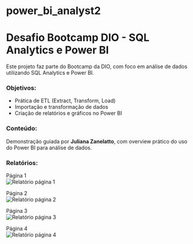 # power_bi_analyst2
# Desafio Bootcamp DIO - SQL Analytics e Power BI

Este projeto faz parte do Bootcamp da DIO, com foco em análise de dados utilizando SQL Analytics e Power BI.

### Objetivos:
- Prática de ETL (Extract, Transform, Load)
- Importação e transformação de dados
- Criação de relatórios e gráficos no Power BI

### Conteúdo:
Demonstração guiada por **Juliana Zanelatto**, com overview prático do uso do Power BI para análise de dados.

### Relatórios:

Página 1  
![Relatório página 1](Relatório_DIO_PowerBi_page-0001.jpg)

Página 2  
![Relatório página 2](Relatório_DIO_PowerBi_page-0002.jpg)

Página 3  
![Relatório página 3](Relatório_DIO_PowerBi_page-0003.jpg)

Página 4  
![Relatório página 4](Relatório_DIO_PowerBi_page-0004.jpg)

